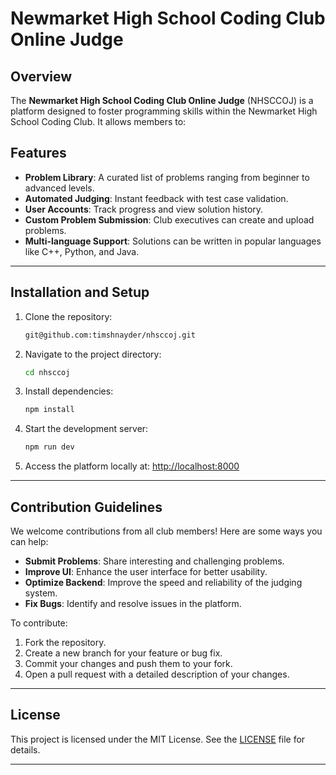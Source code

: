 # Newmarket High School Coding Club Online Judge

## Overview
The **Newmarket High School Coding Club Online Judge** (NHSCCOJ) is a platform designed to foster programming skills within the Newmarket High School Coding Club. It allows members to:

## Features

- **Problem Library**: A curated list of problems ranging from beginner to advanced levels.
- **Automated Judging**: Instant feedback with test case validation.
- **User Accounts**: Track progress and view solution history.
- **Custom Problem Submission**: Club executives can create and upload problems.
- **Multi-language Support**: Solutions can be written in popular languages like C++, Python, and Java.

---

## Installation and Setup

1. Clone the repository:
   ```bash
   git@github.com:timshnayder/nhsccoj.git
   ```

2. Navigate to the project directory:
   ```bash
   cd nhsccoj
   ```

3. Install dependencies:
   ```bash
   npm install
   ```

5. Start the development server:
   ```bash
   npm run dev
   ```

6. Access the platform locally at:
   [http://localhost:8000](http://localhost:8000)

---

## Contribution Guidelines

We welcome contributions from all club members! Here are some ways you can help:

- **Submit Problems**: Share interesting and challenging problems.
- **Improve UI**: Enhance the user interface for better usability.
- **Optimize Backend**: Improve the speed and reliability of the judging system.
- **Fix Bugs**: Identify and resolve issues in the platform.

To contribute:

1. Fork the repository.
2. Create a new branch for your feature or bug fix.
3. Commit your changes and push them to your fork.
4. Open a pull request with a detailed description of your changes.

---

## License

This project is licensed under the MIT License. See the [LICENSE](LICENSE) file for details.

---
